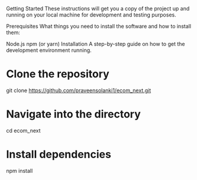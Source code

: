 Getting Started
These instructions will get you a copy of the project up and running on your local machine for development and testing purposes.

Prerequisites
What things you need to install the software and how to install them:

Node.js
npm (or yarn)
Installation
A step-by-step guide on how to get the development environment running.

# Clone the repository
git clone https://github.com/praveensolanki1/ecom_next.git

# Navigate into the directory
cd ecom_next

# Install dependencies
npm install
